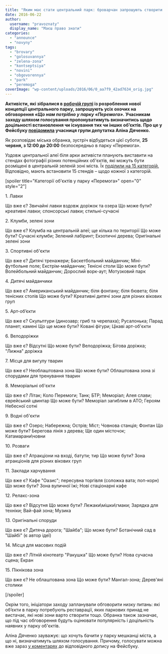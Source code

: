 ```yaml
---
title: "Яким має стати центральний парк: броварчан запрошують створити рейтинг ідей"
date: 2016-06-22
author: 
  username: "pravoznaty"
  display_name: "Маєш право знати"
categories: 
  - "announce"
  - "novyny"
tags: 
  - "brovary"
  - "golosuvannya"
  - "zelena-zona"
  - "kontseptsiya"
  - "novini"
  - "obgovorennya"
  - "park"
  - "peremoga"
coverImage: "wp-content/uploads/2016/06/0_aa7f9_42ad7634_orig.jpg"
---
```


**Активісти, які зібралися в [робочій групі](https://mpz.brovary.org/pershyj-etap-u-brovarah-onovlyat-kontseptsiyu-tsentralnogo-parku-razom-z-gromadoyu/) із розроблення нової концепції центрального парку, запрошують усіх охочих на обговорення _«Що нам потрібно у парку «Перемога»._ Учасникам заходу шляхом голосування пропонуватимуть визначитись щодо доцільності встановлення чи існування тих чи інших об’єктів. Про це у Фейсбуку [повідомила](https://www.facebook.com/groups/brovary/permalink/1288947797801850/) учасниця групи депутатка Аліна Дяченко.**

Як розповідає міська обранка, зустріч відбудеться цієї суботи, **25 червня, з 12:00 до 20:00** безпосередньо в парку «Перемога».

Уздовж центральної алеї біля арки активісти планують виставити на стендах фотографії різних потенційних об'єктів, які можуть бути розміщені в центральній зеленій зоні міста. Їх [поділили на 15 категорій.](https://www.facebook.com/groups/brovarycentralpark/permalink/1746131818934276/) Відповідно, мають встановити 15 стендів – щодо кожної з категорій.

\[spoiler title="Категорії об'єктів у парку «Перемога»" open="0" style="2"\]

1\. Лавки

Що вже є? Звичайні лавки вздовж доріжок та озера Що може бути? креативні лавки; спонсорські лавки; стильні-сучасні

2\. Клумби, зелені зони

Що вже є? Клумба на центральній алеї; ще кілька по території Що може бути? Сучасні клумби; Зелений лабіринт; Екзотичні дерева; Оригінальні зелені зони

3\. Спортивні об'єкти

Що вже є? Дитячі тренажери; Баскетбольний майданчик; Міні-футбольне поле; Екстрім-майданчик; Тенісні столи Що може бути? Волейбольний майданчик; Дорослий ворк-аут; Мотузковий парк

4\. Дитячі майданчики

Що вже є? Американський майданчик; біля фонтану; біля бювета; біля тенісних столів Що може бути? Креативні дитячі зони для різних вікових груп

5\. Арт-об’єкти

Що вже є? Скульптури (динозавр; гриб та черепаха); Русалонька; Парад планет; камені Що ще може бути? Ковані фігури; Цікаві арт-об'єкти

6\. Велодоріжки

Що вже є? Відсутні Що може бути? Велодоріжка; Бігова доріжка; "Лижна" доріжка

7\. Місця для вигулу тварин

Що вже є? Необлаштована зона Що може бути? Облаштована зона зі спорудами для тренування тварин

8\. Меморіальні об'єкти

Що вже є? Літак; Коло Перемоги; Танк; БТР; Меморіал; Алея слави; єврейський цвинтар Що може бути? Меморіал загиблим в АТО; Героям Небесної сотні

9\. Водні об'єкти

Що вже є? Озеро; Набережна; Острів; Міст; Човнова станція; Фонтан Що може бути? Берегова лінія з дерева; Ще один місточок; Катамарани\\човни

10\. Розваги

Що вже є? Атракціони на вході, батути; тир Що може бути? Зона атракціонів для різних вікових груп

11\. Заклади харчування

Що вже є? Кафе "Оазис"; пересувна торгівля (соложка вата; поп-корн) Що може бути? Зона вуличної їжі; Нові стаціонарні кафе

12\. Релакс-зона

Що вже є? Відсутня Що може бути? Лежаки\\мішки\\гмаки; Зарядка для техніки; Вай-фай зона; Музика

13\. Оригінальні споруди

Що вже є? Дитяча дорога; "Шайба"; Що може бути? Ботанічний сад в "Шайбі" (є автор ідеї)

14\. Місця для масових подій

Що вже є? Літній кінотеатр "Ракушка" Що може бути? Нова сучасна сцена; Екран

15\. Пікнікова зона

Що вже є? Не облаштована зона Що може бути? Мангал-зона; Дерев'яні столики

\[/spoiler\]

Окрім того, ініціатори заходу запланували обговорити низку питань: які об’єкти в парку потребують реставрації, яких паркових принад не вистачає, які нові зони варто створити тощо. Обранка також зазначає, що під час обговорення будуть оцінювати популярність і доцільність наявних у парку об'єктів.

Аліна Дяченко зауважує: що хочуть бачити у парку мешканці міста, а що ні, визначатимуть шляхом голосування. Причому, голосувати можна вже зараз [у коментарях](https://www.facebook.com/groups/brovarycentralpark/permalink/1746131818934276/) до відповідного допису на Фейсбуку.
